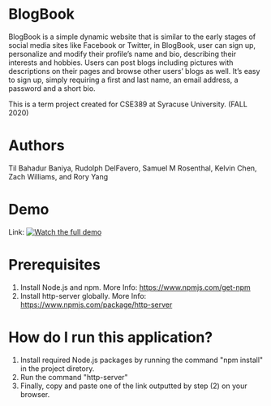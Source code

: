 # BlogBook

BlogBook is a simple dynamic website that is similar to the early stages of social media sites like Facebook or Twitter, in BlogBook, user can sign up, personalize and modify their profile’s name and bio, describing their interests and hobbies. Users can post blogs including pictures with descriptions on their pages and browse other users’ blogs as well. It’s easy to sign up, simply requiring a first and last name, an email address, a password and a short bio.

This is a term project created for CSE389 at Syracuse University. (FALL 2020)

# Authors
Til Bahadur Baniya, Rudolph DelFavero, Samuel M Rosenthal, Kelvin Chen, Zach Williams, and Rory Yang

# Demo
Link: 
[![Watch the full demo](.demo/blogBookDemo.gif)](https://drive.google.com/file/d/1Axu3msp7N3Oi90oa0IcFskogE7PKqq0b/view?usp=sharing)


# Prerequisites
  1. Install Node.js and npm. More Info: https://www.npmjs.com/get-npm
  2. Install http-server globally. More Info: https://www.npmjs.com/package/http-server
  
  
# How do I run this application?
1. Install required Node.js packages by running the command "npm install" in the project diretory.
2. Run the command "http-server" 
3. Finally, copy and paste one of the link outputted by step (2) on your browser.
